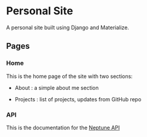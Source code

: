 # Personal Site

A personal site built using Django and Materialize.

## Pages

### Home

This is the home page of the site with two sections:

- About : a simple about me section

- Projects : list of projects, updates from GitHub repo

### API

This is the documentation for the [Neptune API](https://github.com/AB0529/Neptune-API)
